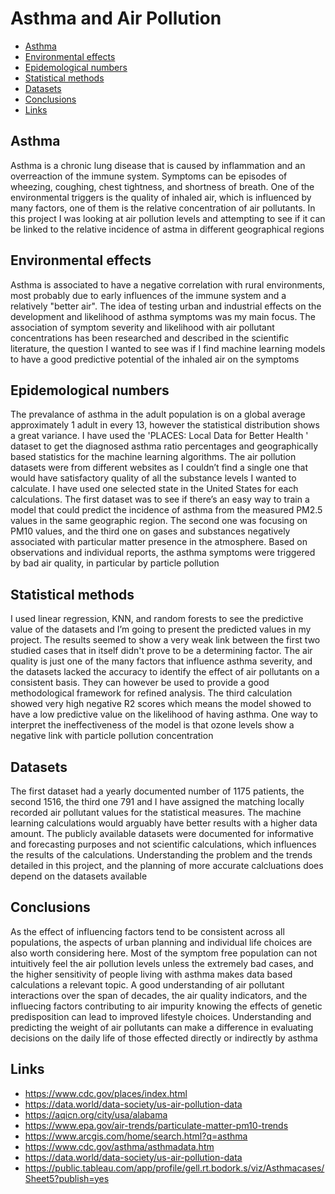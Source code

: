 # Asthma and Air Pollution

* [Asthma](#asthma)
* [Environmental effects](#environmental-effects)
* [Epidemological numbers](#epidemological-numbers)
* [Statistical methods](#statistical-methods)
* [Datasets](#datasets)
* [Conclusions](#conclusions)
* [Links](#links)



## Asthma
Asthma is a chronic lung disease that is caused by inflammation and an overreaction of the immune system. Symptoms can be episodes of wheezing, coughing, chest tightness, and shortness of breath. One of the environmental triggers is the quality of inhaled air, which is influenced by many factors, one of them is the relative concentration of air pollutants. In this project I was looking at air pollution levels and attempting to see if it can be linked to the relative incidence of astma in different geographical regions


## Environmental effects
Asthma is associated to have a negative correlation with rural environments, most probably due to early influences of the immune system and a relatively "better air". The idea of testing urban and industrial effects on the development and likelihood of asthma symptoms was my main focus. The association of symptom severity and likelihood with air pollutant concentrations has been researched and described in the scientific literature, the question I wanted to see was if I find machine learning models to have a good predictive potential of the inhaled air on the symptoms 

## Epidemological numbers
The prevalance of asthma in the adult population is on a global average approximately 1 adult in every 13, however the statistical distribution shows a great variance. I have used the 'PLACES: Local Data for Better Health ' dataset to get the diagnosed asthma ratio percentages and geographically based statistics for the machine learning algorithms. The air pollution datasets were from different websites as I couldn’t find a single one that would have satisfactory quality of all the substance levels I wanted to calculate. I have used one selected state in the United States for each calculations. The first dataset was to see if there’s an easy way to train a model that could predict the incidence of asthma from the measured PM2.5 values in the same geographic region. The second one was focusing on PM10 values, and the third one on gases and substances negatively associated with particular matter presence in the atmosphere. Based on observations and individual reports, the asthma symptoms were triggered by bad air quality, in particular by particle pollution 


## Statistical methods
I used linear regression, KNN, and random forests to see the predictive value of the datasets and I’m going to present the predicted values in my project. The results seemed to show a very weak link between the first two studied cases that in itself didn't prove to be a determining factor. The air quality is just one of the many factors that influence asthma severity, and the datasets lacked the accuracy to identify the effect of air pollutants on a consistent basis. They can however be used to provide a good methodological framework for refined analysis. The third calculation showed very high negative R2 scores which means the model showed to have a low predictive value on the likelihood of having asthma. One way to interpret the ineffectiveness of the model is that ozone levels show a negative link with particle pollution concentration


## Datasets
The first dataset had a yearly documented number of 1175 patients, the second 1516, the third one 791 and I have assigned the matching locally recorded air pollutant values for the statistical measures. The machine learning calculations would arguably have better results with a higher data amount. The publicly available datasets were documented for informative and forecasting purposes and not scientific calculations, which influences the results of the calculations. Understanding the problem and the trends detailed in this project, and the planning of more accurate calcluations does depend on the datasets available

## Conclusions
As the effect of influencing factors tend to be consistent across all populations, the aspects of urban planning and individual life choices are also worth considering here. Most of the symptom free population can not intuitively feel the air pollution levels unless the extremely bad cases, and the higher sensitivity of people living with asthma makes data based calculations a relevant topic. A good understanding of air pollutant interactions over the span of decades, the air quality indicators, and the influecing factors contributing to air impurity knowing the effects of genetic predisposition can lead to improved lifestyle choices. Understanding and predicting the weight of air pollutants can make a difference in evaluating decisions on the daily life of those effected directly or indirectly by asthma 

## Links
* https://www.cdc.gov/places/index.html
* https://data.world/data-society/us-air-pollution-data
* https://aqicn.org/city/usa/alabama
* https://www.epa.gov/air-trends/particulate-matter-pm10-trends
* https://www.arcgis.com/home/search.html?q=asthma
* https://www.cdc.gov/asthma/asthmadata.htm
* https://data.world/data-society/us-air-pollution-data
* https://public.tableau.com/app/profile/gell.rt.bodork.s/viz/Asthmacases/Sheet5?publish=yes
